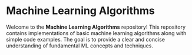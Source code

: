 # Machine Learning Algorithms

Welcome to the **Machine Learning Algorithms** repository! This repository contains implementations of basic machine learning algorithms along with simple code examples. The goal is to provide a clear and concise understanding of fundamental ML concepts and techniques.
